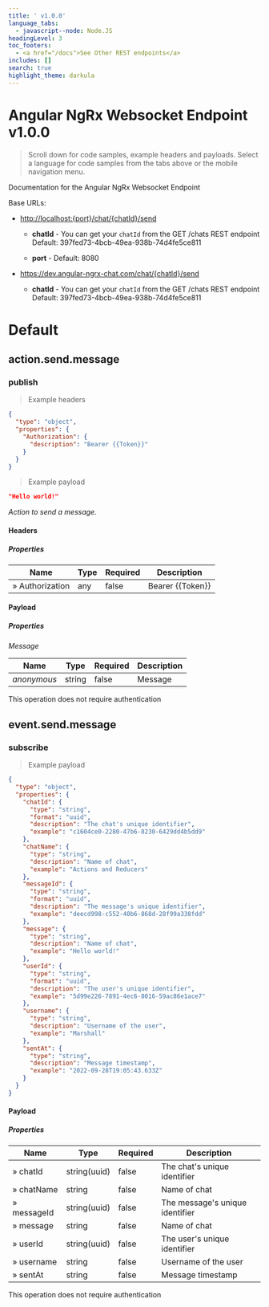 ```yaml
---
title: ' v1.0.0'
language_tabs:
  - javascript--node: Node.JS
headingLevel: 3
toc_footers:
  - <a href="/docs">See Other REST endpoints</a>
includes: []
search: true
highlight_theme: darkula
---
```


# Angular NgRx Websocket Endpoint v1.0.0

> Scroll down for code samples, example headers and payloads. Select a language for code samples from the tabs above or the mobile navigation menu.

Documentation for the Angular NgRx Websocket Endpoint

Base URLs:

- <a href="http://localhost:{port}/chat/{chatId}/send">http://localhost:{port}/chat/{chatId}/send</a>

  - **chatId** - You can get your `chatId` from the GET /chats REST endpoint Default: 397fed73-4bcb-49ea-938b-74d4fe5ce811

  - **port** - Default: 8080

- <a href="https://dev.angular-ngrx-chat.com/chat/{chatId}/send">https://dev.angular-ngrx-chat.com/chat/{chatId}/send</a>

  - **chatId** - You can get your `chatId` from the GET /chats REST endpoint Default: 397fed73-4bcb-49ea-938b-74d4fe5ce811

# Default

## action.send.message

<h3 id="action-send-message-publish">publish</h3>

> Example headers

```json
{
  "type": "object",
  "properties": {
    "Authorization": {
      "description": "Bearer {{Token}}"
    }
  }
}
```

> Example payload

```json
"Hello world!"
```

_Action to send a message._

#### Headers

##### Properties

| Name            | Type | Required | Description      |
| --------------- | ---- | -------- | ---------------- |
| » Authorization | any  | false    | Bearer {{Token}} |

#### Payload

##### Properties

_Message_

| Name        | Type   | Required | Description |
| ----------- | ------ | -------- | ----------- |
| _anonymous_ | string | false    | Message     |

<aside class="success">
This operation does not require authentication
</aside>

## event.send.message

<h3 id="event-send-message-subscribe">subscribe</h3>

> Example payload

```json
{
  "type": "object",
  "properties": {
    "chatId": {
      "type": "string",
      "format": "uuid",
      "description": "The chat's unique identifier",
      "example": "c1604ce0-2280-47b6-8230-6429dd4b5dd9"
    },
    "chatName": {
      "type": "string",
      "description": "Name of chat",
      "example": "Actions and Reducers"
    },
    "messageId": {
      "type": "string",
      "format": "uuid",
      "description": "The message's unique identifier",
      "example": "deecd998-c552-40b6-868d-28f99a338fdd"
    },
    "message": {
      "type": "string",
      "description": "Name of chat",
      "example": "Hello world!"
    },
    "userId": {
      "type": "string",
      "format": "uuid",
      "description": "The user's unique identifier",
      "example": "5d99e226-7891-4ec6-8016-59ac86e1ace7"
    },
    "username": {
      "type": "string",
      "description": "Username of the user",
      "example": "Marshall"
    },
    "sentAt": {
      "type": "string",
      "description": "Message timestamp",
      "example": "2022-09-28T19:05:43.633Z"
    }
  }
}
```

#### Payload

##### Properties

| Name        | Type         | Required | Description                     |
| ----------- | ------------ | -------- | ------------------------------- |
| » chatId    | string(uuid) | false    | The chat's unique identifier    |
| » chatName  | string       | false    | Name of chat                    |
| » messageId | string(uuid) | false    | The message's unique identifier |
| » message   | string       | false    | Name of chat                    |
| » userId    | string(uuid) | false    | The user's unique identifier    |
| » username  | string       | false    | Username of the user            |
| » sentAt    | string       | false    | Message timestamp               |

<aside class="success">
This operation does not require authentication
</aside>
